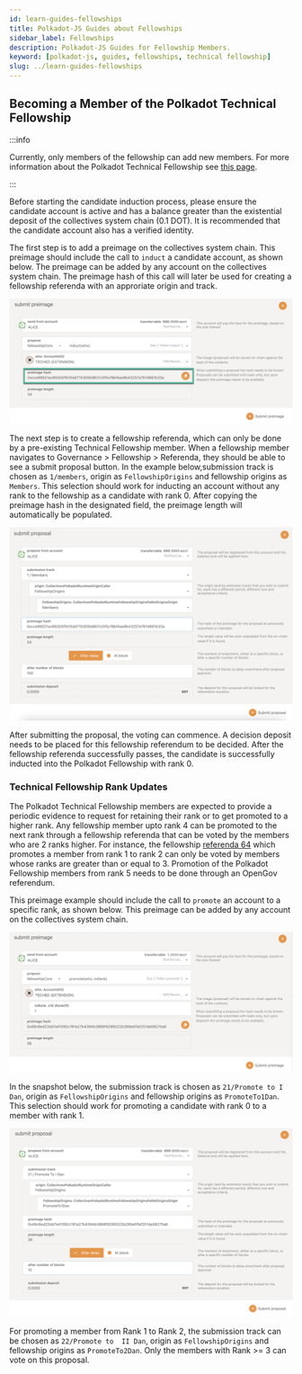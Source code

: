 ```yaml
---
id: learn-guides-fellowships
title: Polkadot-JS Guides about Fellowships
sidebar_label: Fellowships
description: Polkadot-JS Guides for Fellowship Members.
keyword: [polkadot-js, guides, fellowships, technical fellowship]
slug: ../learn-guides-fellowships
---
```


## Becoming a Member of the Polkadot Technical Fellowship

:::info

Currently, only members of the fellowship can add new members. For more information about the
Polkadot Technical Fellowship see [this page](./learn-polkadot-technical-fellowship.md).

:::

Before starting the candidate induction process, please ensure the candidate account is active and
has a balance greater than the existential deposit of the collectives system chain (0.1 DOT). It is
recommended that the candidate account also has a verified identity.

The first step is to add a preimage on the collectives system chain. This preimage should include
the call to `induct` a candidate account, as shown below. The preimage can be added by any account
on the collectives system chain. The preimage hash of this call will later be used for creating a
fellowship referenda with an approriate origin and track.

![candidate-induct](../assets/fellowship-induct-candidate.png)

The next step is to create a fellowship referenda, which can only be done by a pre-existing
Technical Fellowship member. When a fellowship member navigates to Governance > Fellowship >
Referenda, they should be able to see a submit proposal button. In the example below,submission
track is chosen as `1/members`, origin as `FellowshipOrigins` and fellowship origins as `Members`.
This selection should work for inducting an account without any rank to the fellowship as a
candidate with rank 0. After copying the preimage hash in the designated field, the preimage length
will automatically be populated.

![candidate-induct-proposal](../assets/fellowship-candidate-proposal.png)

After submitting the proposal, the voting can commence. A decision deposit needs to be placed for
this fellowship referendum to be decided. After the fellowship referenda successfully passes, the
candidate is successfully inducted into the Polkadot Fellowship with rank 0.

### Technical Fellowship Rank Updates

The Polkadot Technical Fellowship members are expected to provide a periodic evidence to request for
retaining their rank or to get promoted to a higher rank. Any fellowship member upto rank 4 can be
promoted to the next rank through a fellowship referenda that can be voted by the members who are 2
ranks higher. For instance, the fellowship
[referenda 64](https://collectives.subsquare.io/fellowship/referenda/64) which promotes a member
from rank 1 to rank 2 can only be voted by members whose ranks are greater than or equal to 3.
Promotion of the Polkadot Fellowship members from rank 5 needs to be done through an OpenGov
referendum.

This preimage example should include the call to `promote` an account to a specific rank, as shown
below. This preimage can be added by any account on the collectives system chain.

![candidate-promote](../assets/fellowship-promote-member.png)

In the snapshot below, the submission track is chosen as `21/Promote to I Dan`, origin as
`FellowshipOrigins` and fellowship origins as `PromoteTo1Dan`. This selection should work for
promoting a candidate with rank 0 to a member with rank 1.

![candidate-promote-proposal](../assets/fellowship-promotion-proposal.png)

For promoting a member from Rank 1 to Rank 2, the submission track can be chosen as
`22/Promote to  II Dan`, origin as `FellowshipOrigins` and fellowship origins as `PromoteTo2Dan`.
Only the members with Rank >= 3 can vote on this proposal.

